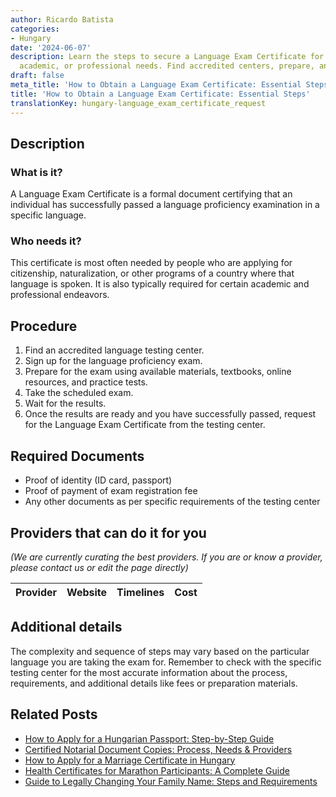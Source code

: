 ```yaml
---
author: Ricardo Batista
categories:
- Hungary
date: '2024-06-07'
description: Learn the steps to secure a Language Exam Certificate for citizenship,
  academic, or professional needs. Find accredited centers, prepare, and succeed.
draft: false
meta_title: 'How to Obtain a Language Exam Certificate: Essential Steps'
title: 'How to Obtain a Language Exam Certificate: Essential Steps'
translationKey: hungary-language_exam_certificate_request
---
```


## Description
### What is it?
A Language Exam Certificate is a formal document certifying that an individual has successfully passed a language proficiency examination in a specific language.

### Who needs it?
This certificate is most often needed by people who are applying for citizenship, naturalization, or other programs of a country where that language is spoken. It is also typically required for certain academic and professional endeavors.

## Procedure
1. Find an accredited language testing center.
2. Sign up for the language proficiency exam.
3. Prepare for the exam using available materials, textbooks, online resources, and practice tests.
4. Take the scheduled exam.
5. Wait for the results.
6. Once the results are ready and you have successfully passed, request for the Language Exam Certificate from the testing center.

## Required Documents
- Proof of identity (ID card, passport)
- Proof of payment of exam registration fee
- Any other documents as per specific requirements of the testing center

## Providers that can do it for you

_(We are currently curating the best providers. If you are or know a provider, please contact us or edit the page directly)_

| Provider        |     Website     |     Timelines    |       Cost      |
| :-------------: | :-------------: |  :-------------: | :-------------: |

## Additional details
The complexity and sequence of steps may vary based on the particular language you are taking the exam for. Remember to check with the specific testing center for the most accurate information about the process, requirements, and additional details like fees or preparation materials.


## Related Posts

- [How to Apply for a Hungarian Passport: Step-by-Step Guide](https://tramitit.com/guides/hungary/passport_application/)
- [Certified Notarial Document Copies: Process, Needs & Providers](https://tramitit.com/guides/hungary/copy_of_notarial_documents/)
- [How to Apply for a Marriage Certificate in Hungary](https://tramitit.com/guides/hungary/marriage_certificate_application/)
- [Health Certificates for Marathon Participants: A Complete Guide](https://tramitit.com/guides/hungary/request_for_health_certificate/)
- [Guide to Legally Changing Your Family Name: Steps and Requirements](https://tramitit.com/guides/hungary/change_of_family_name/)